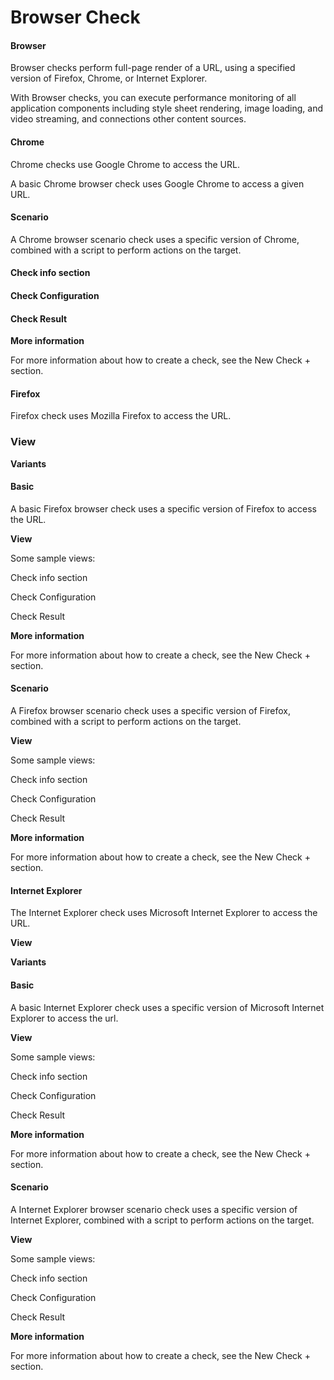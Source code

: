 # Browser Check

#### Browser <a href="#browsercheck-browser" id="browsercheck-browser"></a>

Browser checks perform full-page render of a URL, using a specified version of Firefox, Chrome, or Internet Explorer.

With Browser checks, you can execute performance monitoring of all application components including style sheet rendering, image loading, and video streaming, and connections other content sources.



#### Chrome <a href="#browsercheck-chrome" id="browsercheck-chrome"></a>

Chrome checks use Google Chrome to access the URL.



A basic Chrome browser check uses Google Chrome to access a given URL.



#### Scenario <a href="#browsercheck-scenario" id="browsercheck-scenario"></a>

A Chrome browser scenario check uses a specific version of Chrome, combined with a script to perform actions on the target.

#### Check info section <a href="#browsercheck-checkinfosection" id="browsercheck-checkinfosection"></a>



#### Check Configuration <a href="#browsercheck-checkconfiguration" id="browsercheck-checkconfiguration"></a>



#### Check Result <a href="#browsercheck-checkresult" id="browsercheck-checkresult"></a>



**More information**

For more information about how to create a check, see the New Check + section.

#### Firefox <a href="#browsercheck-firefox" id="browsercheck-firefox"></a>

Firefox check uses Mozilla Firefox to access the URL.

### View <a href="#browsercheck-view" id="browsercheck-view"></a>



**Variants**

#### Basic <a href="#browsercheck-basic" id="browsercheck-basic"></a>

A basic Firefox browser check uses a specific version of Firefox to access the URL.

**View**

Some sample views:

Check info section



Check Configuration



Check Result



**More information**

For more information about how to create a check, see the New Check + section.

#### Scenario <a href="#browsercheck-scenario.1" id="browsercheck-scenario.1"></a>

A Firefox browser scenario check uses a specific version of Firefox, combined with a script to perform actions on the target.

**View**

Some sample views:

Check info section



Check Configuration



Check Result



**More information**

For more information about how to create a check, see the New Check + section.

#### Internet Explorer <a href="#browsercheck-internetexplorer" id="browsercheck-internetexplorer"></a>

The Internet Explorer check uses Microsoft Internet Explorer to access the URL.

**View**



**Variants**

#### Basic <a href="#browsercheck-basic.1" id="browsercheck-basic.1"></a>

A basic Internet Explorer check uses a specific version of Microsoft Internet Explorer to access the url.

**View**

Some sample views:

Check info section



Check Configuration



Check Result



**More information**

For more information about how to create a check, see the New Check + section.

#### Scenario <a href="#browsercheck-scenario.2" id="browsercheck-scenario.2"></a>

A Internet Explorer browser scenario check uses a specific version of Internet Explorer, combined with a script to perform actions on the target.

**View**

Some sample views:

Check info section



Check Configuration



Check Result



**More information**

For more information about how to create a check, see the New Check + section.
